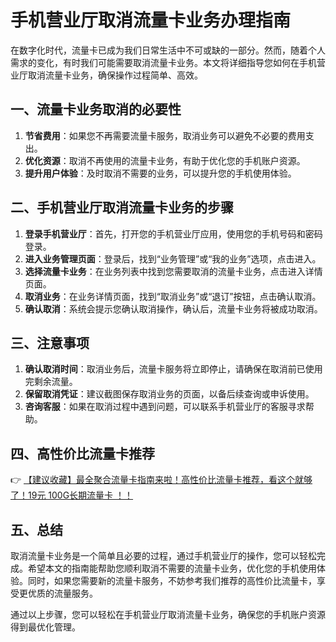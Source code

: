# 手机营业厅取消流量卡业务办理指南

在数字化时代，流量卡已成为我们日常生活中不可或缺的一部分。然而，随着个人需求的变化，有时我们可能需要取消流量卡业务。本文将详细指导您如何在手机营业厅取消流量卡业务，确保操作过程简单、高效。

## 一、流量卡业务取消的必要性

1. **节省费用**：如果您不再需要流量卡服务，取消业务可以避免不必要的费用支出。
2. **优化资源**：取消不再使用的流量卡业务，有助于优化您的手机账户资源。
3. **提升用户体验**：及时取消不需要的业务，可以提升您的手机使用体验。

## 二、手机营业厅取消流量卡业务的步骤

1. **登录手机营业厅**：首先，打开您的手机营业厅应用，使用您的手机号码和密码登录。
2. **进入业务管理页面**：登录后，找到“业务管理”或“我的业务”选项，点击进入。
3. **选择流量卡业务**：在业务列表中找到您需要取消的流量卡业务，点击进入详情页面。
4. **取消业务**：在业务详情页面，找到“取消业务”或“退订”按钮，点击确认取消。
5. **确认取消**：系统会提示您确认取消操作，确认后，流量卡业务将被成功取消。

## 三、注意事项

1. **确认取消时间**：取消业务后，流量卡服务将立即停止，请确保在取消前已使用完剩余流量。
2. **保留取消凭证**：建议截图保存取消业务的页面，以备后续查询或申诉使用。
3. **咨询客服**：如果在取消过程中遇到问题，可以联系手机营业厅的客服寻求帮助。

## 四、高性价比流量卡推荐

👉 [【建议收藏】最全聚合流量卡指南来啦！高性价比流量卡推荐，看这个就够了！19元 100G长期流量卡 ！！](https://bit.ly/Liuliangka)

## 五、总结

取消流量卡业务是一个简单且必要的过程，通过手机营业厅的操作，您可以轻松完成。希望本文的指南能帮助您顺利取消不需要的流量卡业务，优化您的手机使用体验。同时，如果您需要新的流量卡服务，不妨参考我们推荐的高性价比流量卡，享受更优质的流量服务。

通过以上步骤，您可以轻松在手机营业厅取消流量卡业务，确保您的手机账户资源得到最优化管理。
